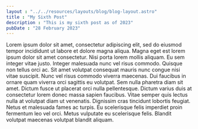 ```yaml
---
layout : "../../resources/layouts/blog/blog-layout.astro"
title : "My Sixth Post"
description : "This is my sixth post as of 2023"
pubDate : "28 February 2023"
---
```



Lorem ipsum dolor sit amet, consectetur adipiscing elit, sed do eiusmod tempor incididunt ut labore et dolore magna aliqua. Magna eget est lorem ipsum dolor sit amet consectetur. Nisi porta lorem mollis aliquam. Eu sem integer vitae justo. Integer malesuada nunc vel risus commodo. Quisque non tellus orci ac. Sit amet volutpat consequat mauris nunc congue nisi vitae suscipit. Nunc vel risus commodo viverra maecenas. Dui faucibus in ornare quam viverra orci sagittis eu volutpat. Sem nulla pharetra diam sit amet. Dictum fusce ut placerat orci nulla pellentesque. Dictum varius duis at consectetur lorem donec massa sapien faucibus. Vitae semper quis lectus nulla at volutpat diam ut venenatis. Dignissim cras tincidunt lobortis feugiat. Netus et malesuada fames ac turpis. Eu scelerisque felis imperdiet proin fermentum leo vel orci. Metus vulputate eu scelerisque felis. Blandit volutpat maecenas volutpat blandit aliquam.

